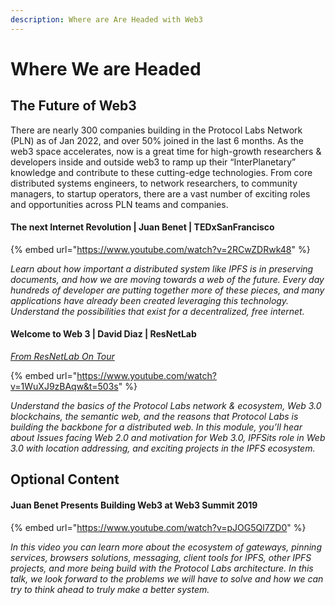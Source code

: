 ```yaml
---
description: Where are Are Headed with Web3
---
```


# Where We are Headed

## The Future of Web3

There are nearly 300 companies building in the Protocol Labs Network (PLN) as of Jan 2022, and over 50% joined in the last 6 months. As the web3 space accelerates, now is a great time for high-growth researchers & developers inside and outside web3 to ramp up their “InterPlanetary” knowledge and contribute to these cutting-edge technologies. From core distributed systems engineers, to network researchers, to community managers, to startup operators, there are a vast number of exciting roles and opportunities across PLN teams and companies.

#### The next Internet Revolution | Juan Benet | TEDxSanFrancisco

{% embed url="https://www.youtube.com/watch?v=2RCwZDRwk48" %}

_Learn about how important a distributed system like IPFS is in preserving documents, and how we are moving towards a web of the future. Every day hundreds of developer are putting together more of these pieces, and many applications have already been created leveraging this technology. Understand the possibilities that exist for a decentralized, free internet._

#### Welcome to Web 3 | David Diaz | ResNetLab

[_From ResNetLab On Tour_](https://research.protocol.ai/tutorials/resnetlab-on-tour/welcome-to-web-3/)

{% embed url="https://www.youtube.com/watch?v=1WuXJ9zBAqw&t=503s" %}

_Understand the basics of the Protocol Labs network & ecosystem, Web 3.0 blockchains, the semantic web, and the reasons that Protocol Labs is building the backbone for a distributed web. In this module, you’ll hear about Issues facing Web 2.0 and motivation for Web 3.0, IPFSits role in Web 3.0 with location addressing, and exciting projects in the IPFS ecosystem._

## Optional Content

#### Juan Benet Presents Building Web3 at Web3 Summit 2019

{% embed url="https://www.youtube.com/watch?v=pJOG5Ql7ZD0" %}

_In this video you can learn more about the ecosystem of gateways, pinning services, browsers solutions, messaging, client tools for IPFS, other IPFS projects, and more being build with the Protocol Labs architecture. In this talk, we look forward to the problems we will have to solve and how we can try to think ahead to truly make a better system._

